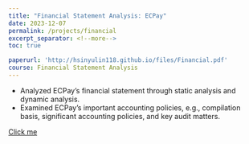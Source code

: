 ```yaml
---
title: "Financial Statement Analysis: ECPay"
date: 2023-12-07
permalink: /projects/financial
excerpt_separator: <!--more-->
toc: true

paperurl: 'http://hsinyulin118.github.io/files/Financial.pdf'
course: Financial Statement Analysis
---
```




<!-- ---
title: "A Bridge-based Compression Algorithm for Topological Quantum Circuits [DAC 2021] [TCAD 2022]"
collection: Quantum-related
type: "Quantum-related"
permalink: /projects/bridge
venue: "Electronic Design Automation Lab (Prof. Yao-Wen Chang)"
date: 2019-11-01
location: "National Taiwan University, Taiwan"
--- -->

* Analyzed ECPay’s financial statement through static analysis and dynamic analysis.
* Examined ECPay’s important accounting policies, e.g., compilation basis, significant accounting policies, and key audit matters.

<!--more-->
[Click me](http://hsinyulin118.github.io/files/Financial.pdf)
<!-- [More information here]() -->



